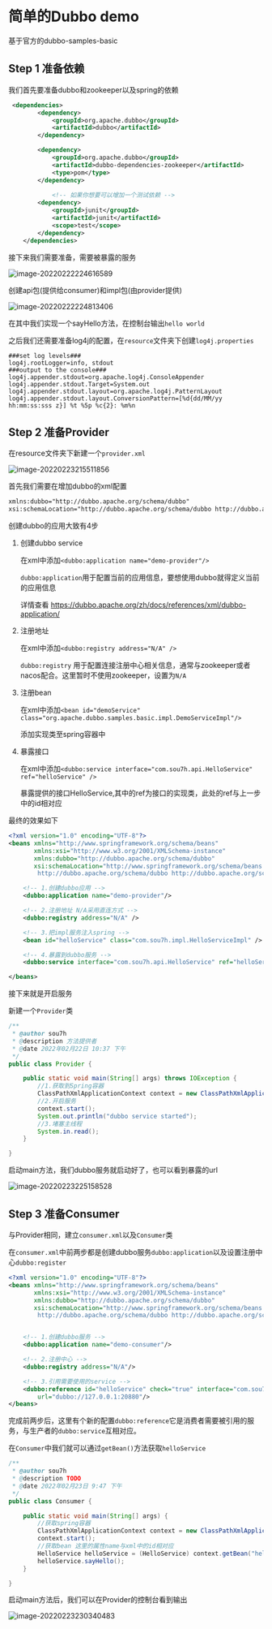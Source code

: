 # 简单的Dubbo demo

基于官方的dubbo-samples-basic

## Step 1 准备依赖

我们首先要准备dubbo和zookeeper以及spring的依赖

```xml
 <dependencies>
        <dependency>
            <groupId>org.apache.dubbo</groupId>
            <artifactId>dubbo</artifactId>
        </dependency>

        <dependency>
            <groupId>org.apache.dubbo</groupId>
            <artifactId>dubbo-dependencies-zookeeper</artifactId>
            <type>pom</type>
        </dependency>
	
   			<!-- 如果你想要可以增加一个测试依赖 -->
        <dependency>
            <groupId>junit</groupId>
            <artifactId>junit</artifactId>
            <scope>test</scope>
        </dependency>
    </dependencies>
```

接下来我们需要准备，需要被暴露的服务

![image-20220222224616589](https://gitee.com/ven1ce/picGo/raw/master/img/image-20220222224616589.png)

创建api包(提供给consumer)和impl包(由provider提供)

![image-20220222224813406](https://gitee.com/ven1ce/picGo/raw/master/img/image-20220222224813406.png)

在其中我们实现一个sayHello方法，在控制台输出`hello world`

之后我们还需要准备log4j的配置，在`resource`文件夹下创建`log4j.properties`

```properties
###set log levels###
log4j.rootLogger=info, stdout
###output to the console###
log4j.appender.stdout=org.apache.log4j.ConsoleAppender
log4j.appender.stdout.Target=System.out
log4j.appender.stdout.layout=org.apache.log4j.PatternLayout
log4j.appender.stdout.layout.ConversionPattern=[%d{dd/MM/yy hh:mm:ss:sss z}] %t %5p %c{2}: %m%n
```



## Step 2 准备Provider

在resource文件夹下新建一个`provider.xml`

![image-20220223215511856](https://gitee.com/ven1ce/picGo/raw/master/img/image-20220223215511856.png)

首先我们需要在增加dubbo的xml配置

```xml
xmlns:dubbo="http://dubbo.apache.org/schema/dubbo"
xsi:schemaLocation="http://dubbo.apache.org/schema/dubbo http://dubbo.apache.org/schema/dubbo/dubbo.xsd"
```

创建dubbo的应用大致有4步

1. 创建dubbo service

   在xml中添加`<dubbo:application name="demo-provider"/>`

   `dubbo:application`用于配置当前的应用信息，要想使用dubbo就得定义当前的应用信息

   详情查看 https://dubbo.apache.org/zh/docs/references/xml/dubbo-application/

2. 注册地址

   在xml中添加`<dubbo:registry address="N/A" />`

   `dubbo:registry` 用于配置连接注册中心相关信息，通常与zookeeper或者nacos配合。这里暂时不使用zookeeper，设置为`N/A`

3. 注册bean

   在xml中添加`<bean id="demoService" class="org.apache.dubbo.samples.basic.impl.DemoServiceImpl"/>`

   添加实现类至spring容器中

4. 暴露接口

   在xml中添加`<dubbo:service interface="com.sou7h.api.HelloService" ref="helloService" />`

   暴露提供的接口HelloService,其中的ref为接口的实现类，此处的ref与上一步中的id相对应

最终的效果如下

```xml
<?xml version="1.0" encoding="UTF-8"?>
<beans xmlns="http://www.springframework.org/schema/beans"
       xmlns:xsi="http://www.w3.org/2001/XMLSchema-instance"
       xmlns:dubbo="http://dubbo.apache.org/schema/dubbo"
       xsi:schemaLocation="http://www.springframework.org/schema/beans http://www.springframework.org/schema/beans/spring-beans.xsd
        http://dubbo.apache.org/schema/dubbo http://dubbo.apache.org/schema/dubbo/dubbo.xsd">

    <!-- 1.创建dubbo应用 -->
    <dubbo:application name="demo-provider"/>

    <!-- 2.注册地址 N/A采用直连方式 -->
    <dubbo:registry address="N/A" />

    <!-- 3.把impl服务注入spring -->
    <bean id="helloService" class="com.sou7h.impl.HelloServiceImpl" />

    <!-- 4.暴露到dubbo服务 -->
    <dubbo:service interface="com.sou7h.api.HelloService" ref="helloService" />

</beans>
```



接下来就是开启服务

新建一个`Provider`类

```java
/**
 * @author sou7h
 * @description 方法提供者
 * @date 2022年02月22日 10:37 下午
 */
public class Provider {

    public static void main(String[] args) throws IOException {
        //1.获取到Spring容器
        ClassPathXmlApplicationContext context = new ClassPathXmlApplicationContext("spring/provider.xml");
        //2.开启服务
        context.start();
        System.out.println("dubbo service started");
        //3.堵塞主线程
        System.in.read();
    }

}
```



启动main方法，我们dubbo服务就启动好了，也可以看到暴露的url

![image-20220223225158528](https://gitee.com/ven1ce/picGo/raw/master/img/image-20220223225158528.png)



## Step 3 准备Consumer

与Provider相同，建立`consumer.xml`以及`Consumer`类

在`consumer.xml`中前两步都是创建dubbo服务`dubbo:application`以及设置注册中心`dubbo:register`

```xml
<?xml version="1.0" encoding="UTF-8"?>
<beans xmlns="http://www.springframework.org/schema/beans"
       xmlns:xsi="http://www.w3.org/2001/XMLSchema-instance"
       xmlns:dubbo="http://dubbo.apache.org/schema/dubbo"
       xsi:schemaLocation="http://www.springframework.org/schema/beans http://www.springframework.org/schema/beans/spring-beans.xsd
        http://dubbo.apache.org/schema/dubbo http://dubbo.apache.org/schema/dubbo/dubbo.xsd ">


    <!-- 1.创建dubbo服务 -->
    <dubbo:application name="demo-consumer"/>

    <!-- 2.注册中心 -->
    <dubbo:registry address="N/A"/>

    <!-- 3.引用需要使用的service -->
    <dubbo:reference id="helloService" check="true" interface="com.sou7h.api.HelloService"
        url="dubbo://127.0.0.1:20880"/>
</beans>
```

完成前两步后，这里有个新的配置`dubbo:reference`它是消费者需要被引用的服务，与生产者的`dubbo:service`互相对应。

在`Consumer`中我们就可以通过`getBean()`方法获取`helloService`

```java
/**
 * @author sou7h
 * @description TODO
 * @date 2022年02月23日 9:47 下午
 */
public class Consumer {

    public static void main(String[] args) {
      	//获取spring容器
        ClassPathXmlApplicationContext context = new ClassPathXmlApplicationContext("spring/consumer.xml");
      	context.start();
      	//获取bean 这里的属性name与xml中的id相对应
        HelloService helloService = (HelloService) context.getBean("helloService");
        helloService.sayHello();
    }

}
```

启动main方法后，我们可以在Provider的控制台看到输出

![image-20220223230340483](https://gitee.com/ven1ce/picGo/raw/master/img/image-20220223230340483.png)

